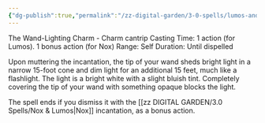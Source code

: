 ```yaml
---
{"dg-publish":true,"permalink":"/zz-digital-garden/3-0-spells/lumos-and-nox/"}
---
```


The Wand-Lighting Charm - Charm cantrip 
Casting Time: 1 action (for Lumos). 1 bonus action (for Nox)
Range: Self 
Duration: Until dispelled 

Upon muttering the incantation, the tip of your wand sheds bright light in a narrow 15-foot cone and dim light for an additional 15 feet, much like a flashlight. The light is a bright white with a slight bluish tint. Completely covering the tip of your wand with something opaque blocks the light. 

The spell ends if you dismiss it with the [[zz DIGITAL GARDEN/3.0 Spells/Nox & Lumos\|Nox]] incantation, as a bonus action.